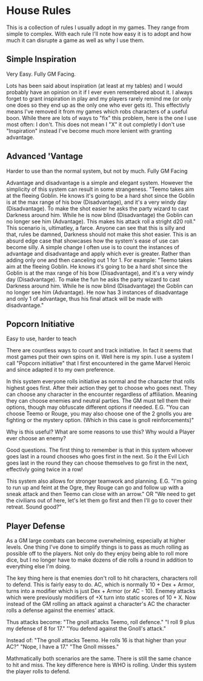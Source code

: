 # House Rules

This is a collection of rules I usually adopt in my games. They range from simple to complex. With each rule I'll note how easy it is to adopt and how much it can disrupte a game as well as why I use them.

## Simple Inspiration

Very Easy. Fully GM Facing.

Lots has been said about inspiration (at least at my tables) and I would probably have an opinion on it if I ever even remembered about it. I always forget to grant inspiration in play and my players rarely remind me (or only one does so they end up as the only one who ever gets it). This effectivly means I've removed it from my games which robs characters of a useful boon. While there are lots of ways to "fix" this problem, here is the one I use most often: I don't. This does not mean I "X" it out completly I don't use "Inspiration" instead I've become much more lenient with granting advantage.

## Advanced 'Vantage

Harder to use than the normal system, but not by much. Fully GM Facing

Advantage and disadvantage is a simple and elegant system. However the simplicity of this system can result in some strangeness. 
    "Teemo takes aim at the fleeing Goblin. He knows it's going to be a hard shot since the Goblin is at the max range of his bow (Disadvantage), and it's a very windy day (Disadvantage). To make the shot easier he asks the party wizard to cast Darkness around him. While he is now blind (Disadvantage) the Goblin can no longer see him (Advantage). This makes his attack roll a stright d20 roll."
This scenario is, ultimatley, a farce. Anyone can see that this is silly and that, rules be damned, Darkness should not make this shot easier. This is an absurd edge case that showcases how the system's ease of use can become silly. A simple change I often use is to count the instances of advantage and disadvantage and apply which ever is greater. Rather than adding only one and then canceling out 1 for 1. For example:
    "Teemo takes aim at the fleeing Goblin. He knows it's going to be a hard shot since the Goblin is at the max range of his bow (Disadvantage), and it's a very windy day (Disadvantage). To make the fun he asks the party wizard to cast Darkness around him. While he is now blind (Disadvantage) the Goblin can no longer see him (Advantage). He now has 3 instances of disadvantage and only 1 of advantage, thus his final attack will be made with disadvantage."


## Popcorn Initiative

Easy to use, harder to teach

There are countless ways to count and track initiative. In fact it seems that most games put their own spins on it. Well here is my spin. I use a system I call "Popcorn initiative" that I first encountered in the game Marvel Heroic and since adapted it to my own preference.

In this system everyone rolls initiative as normal and the character that rolls highest goes first. After their action they get to choose who goes next. They can choose any character in the encounter regardless of affiliation. Meaning they can choose enemies and neutral parties. The GM must tell them their options, though may obfuscate different options if needed. E.G. "You can choose Teemo or Rouge, you may also choose one of the 2 gnolls you are fighting or the mystery option. (Which in this case is gnoll reinforcements)"

Why is this useful? What are some reasons to use this? Why would a Player ever choose an enemy?

Good questions. The first thing to remember is that in this system whoever goes last in a round chooses who goes first in the next. So it the Evil Lich goes last in the round they can choose themselves to go first in the next, effectivly going twice in a row!

This system also allows for stronger teamwork and planning. E.G. "I'm going to run up and feint at the Ogre, they Rouge can go and follow up with a sneak attack and then Teemo can close with an arrow." OR "We need to get the civilians out of here, let's let them go first and then I'll go to cover their retreat. Sound good?"


## Player Defense

As a GM large combats can become overwhelming, especially at higher levels. One thing I've done to simplify things is to pass as much rolling as possible off to the players. Not only do they enjoy being able to roll more dice, but I no longer have to make dozens of die rolls a round in addition to everything else I'm doing.

The key thing here is that enemies don't roll to hit characters, characters roll to defend. This is fairly easy to do. AC, which is normally 10 + Dex + Armor, turns into a modifier which is just Dex + Armor (or AC - 10). Enemey attacks which were previously modifiers of +X turn into static scores of 10 + X. Now instead of the GM rolling an attack against a character's AC the character rolls a defense against the enemies' attack. 

Thus attacks become:
    "The gnoll attacks Teemo, roll defence."
    "I roll 9 plus my defense of 8 for 17."
    "You defend against the Gnoll's attack."

Instead of:
    "The gnoll attacks Teemo. He rolls 16 is that higher than your AC?"
    "Nope, I have a 17."
    "The Gnoll misses."

Mathmatically both scenarios are the same. There is still the same chance to hit and miss. The key difference here is WHO is rolling. Under this system the player rolls to defend.
